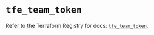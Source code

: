 # `tfe_team_token`

Refer to the Terraform Registry for docs: [`tfe_team_token`](https://registry.terraform.io/providers/hashicorp/tfe/0.55.0/docs/resources/team_token).
